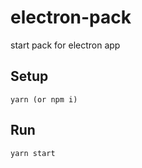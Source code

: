 # electron-pack
start pack for electron app

## Setup
```
yarn (or npm i)
```
## Run
```
yarn start
```

